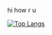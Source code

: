 hi how r u

[![Top Langs](https://github-readme-stats.vercel.app/api/top-langs/?username=Godlander&theme=dark)](https://github.com/Godlander)
